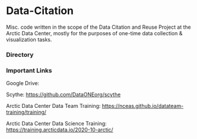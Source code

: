 # Data-Citation
Misc. code written in the scope of the Data Citation and Reuse Project at the Arctic Data Center, mostly for the purposes of one-time data collection & visualization tasks.

### Directory

### Important Links
Google Drive:

Scythe: https://github.com/DataONEorg/scythe

Arctic Data Center Data Team Training: https://nceas.github.io/datateam-training/training/

Arctic Data Center Data Science Training: https://training.arcticdata.io/2020-10-arctic/
